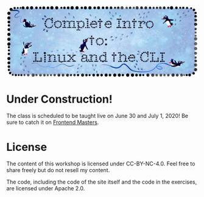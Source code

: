 [![Complete Intro to Linux and the CLI](/static/WORDMARK-Small.png)](https://bit.ly/linux-cli)

# Under Construction!

The class is scheduled to be taught live on June 30 and July 1, 2020! Be sure to catch it on [Frontend Masters][fem].

# License

The content of this workshop is licensed under CC-BY-NC-4.0. Feel free to share freely but do not resell my content.

The code, including the code of the site itself and the code in the exercises, are licensed under Apache 2.0.

[fem]: https://www.frontendmasters.com
